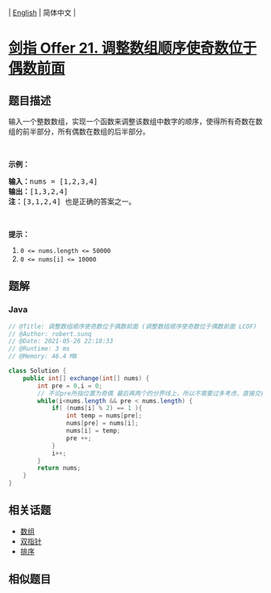 
| [English](README_EN.md) | 简体中文 |

# [剑指 Offer 21. 调整数组顺序使奇数位于偶数前面](https://leetcode.cn//problems/diao-zheng-shu-zu-shun-xu-shi-qi-shu-wei-yu-ou-shu-qian-mian-lcof/)

## 题目描述

<p>输入一个整数数组，实现一个函数来调整该数组中数字的顺序，使得所有奇数在数组的前半部分，所有偶数在数组的后半部分。</p>

<p>&nbsp;</p>

<p><strong>示例：</strong></p>

<pre>
<strong>输入：</strong>nums =&nbsp;[1,2,3,4]
<strong>输出：</strong>[1,3,2,4] 
<strong>注：</strong>[3,1,2,4] 也是正确的答案之一。</pre>

<p>&nbsp;</p>

<p><strong>提示：</strong></p>

<ol>
	<li><code>0 &lt;= nums.length &lt;= 50000</code></li>
	<li><code>0 &lt;= nums[i] &lt;= 10000</code></li>
</ol>


## 题解


### Java

```Java
// @Title: 调整数组顺序使奇数位于偶数前面 (调整数组顺序使奇数位于偶数前面 LCOF)
// @Author: robert.sunq
// @Date: 2021-05-26 22:18:33
// @Runtime: 3 ms
// @Memory: 46.4 MB

class Solution {
    public int[] exchange(int[] nums) {
        int pre = 0,i = 0;
        // 不论pre所指位置为奇偶 最后再两个的分界线上，所以不需要过多考虑，直接交换即可
        while(i<nums.length && pre < nums.length) {
            if( (nums[i] % 2) == 1 ){
                int temp = nums[pre];
                nums[pre] = nums[i];
                nums[i] = temp;
                pre ++;
            }
            i++;
        }
        return nums;
    }
}
```



## 相关话题

- [数组](https://leetcode.cn//tag/array)
- [双指针](https://leetcode.cn//tag/two-pointers)
- [排序](https://leetcode.cn//tag/sorting)

## 相似题目



